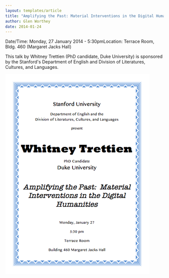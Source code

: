 ```yaml
---
layout: templates/article
title: "Amplifying the Past: Material Interventions in the Digital Humanities"
author: Glen Worthey
date: 2014-01-24
---
```



Date/Time: Monday, 27 January 2014 - 5:30pmLocation: Terrace Room, Bldg. 460 (Margaret Jacks Hall)

This talk by Whitney Trettien (PhD candidate, Duke University) is sponsored by the Stanford's Department of English and Division of Literatures, Cultures, and Languages.




![](../post-images/TrettienPoster.png)


